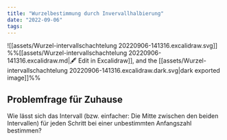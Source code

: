 ```yaml
---
title: "Wurzelbestimmung durch Invervallhalbierung"
date: "2022-09-06"
tags:
---
```


![[assets/Wurzel-intervallschachtelung 20220906-141316.excalidraw.svg]]
%%[[assets/Wurzel-intervallschachtelung 20220906-141316.excalidraw.md|🖋 Edit in Excalidraw]], and the [[assets/Wurzel-intervallschachtelung 20220906-141316.excalidraw.dark.svg|dark exported image]]%%
## Problemfrage für Zuhause
Wie lässt sich das Intervall (bzw. einfacher: Die Mitte zwischen den beiden Intervallen) für jeden Schritt bei einer unbestimmten Anfangszahl bestimmen?